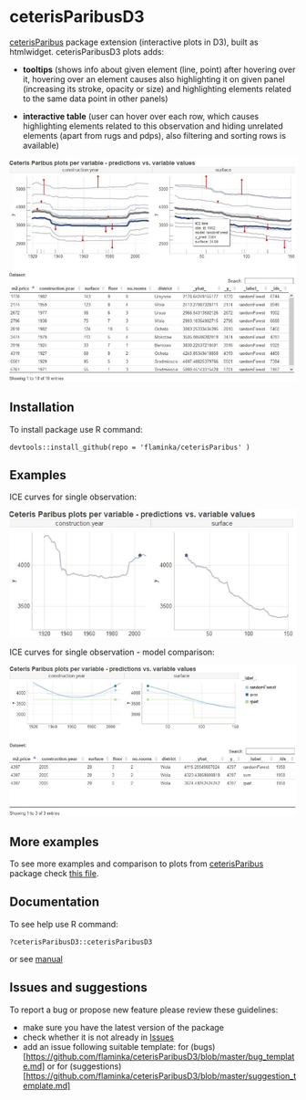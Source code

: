# ceterisParibusD3

[ceterisParibus]( https://github.com/pbiecek/ceterisParibus) package extension (interactive plots in D3), built as htmlwidget. ceterisParibusD3 plots adds:

- **tooltips** (shows info about given element (line, point) after hovering over it, hovering over an element causes also highlighting it on given panel (increasing its stroke, opacity or size) and highlighting elements related to the same data point in other panels)

- **interactive table** (user can hover over each row, which causes highlighting elements related to this observation and hiding unrelated elements (apart from rugs and pdps), also filtering and sorting rows is available)

<center><img width="600" src="images/interactivity.jpg"></center>


## Installation

To install package use R command:

```
devtools::install_github(repo = 'flaminka/ceterisParibus' )
```

## Examples

ICE curves for single observation:

<center><img width="600" src="images/individual_plot.jpg"></center>

ICE curves for single observation - model comparison:

<center><img width="600" src="images/mutlimodel_plot.jpg"></center>

## More examples

To see more examples and comparison to plots from [ceterisParibus]( https://github.com/pbiecek/ceterisParibus) package check [this file](inst/htmlwidgets/examples/more_examples.html).


## Documentation

To see help use R command:

```
?ceterisParibusD3::ceterisParibusD3
```

or see [manual](manual.pdf)


## Issues and suggestions

To report a bug or propose new feature please review these guidelines:

* make sure you have the latest version of the package
* check whether it is not already in [Issues](https://github.com/flaminka/ceterisParibusD3/issues)
* add an issue following suitable template: for (bugs)[https://github.com/flaminka/ceterisParibusD3/blob/master/bug_template.md] or for (suggestions)[https://github.com/flaminka/ceterisParibusD3/blob/master/suggestion_template.md]

       

